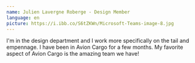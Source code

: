 ```yaml
---
name: Julien Lavergne Roberge - Design Member
language: en
picture: https://i.ibb.co/S6tZKWn/Microsoft-Teams-image-8.jpg
---
```

I'm in the design department and I work more specifically on the tail and empennage. I have been in Avion Cargo for a few months. My favorite aspect of Avion Cargo is the amazing team we have!